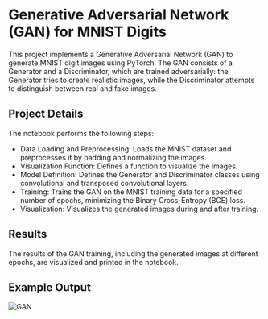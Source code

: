 # Generative Adversarial Network (GAN) for MNIST Digits
This project implements a Generative Adversarial Network (GAN) to generate MNIST digit images using PyTorch. The GAN consists of a Generator and a Discriminator, which are trained adversarially: the Generator tries to create realistic images, while the Discriminator attempts to distinguish between real and fake images.
## Project Details
The notebook performs the following steps:

- Data Loading and Preprocessing: Loads the MNIST dataset and preprocesses it by padding and normalizing the images.
- Visualization Function: Defines a function to visualize the images.
- Model Definition: Defines the Generator and Discriminator classes using convolutional and transposed convolutional layers.
- Training: Trains the GAN on the MNIST training data for a specified number of epochs, minimizing the Binary Cross-Entropy (BCE) loss.
- Visualization: Visualizes the generated images during and after training.
## Results
The results of the GAN training, including the generated images at different epochs, are visualized and printed in the notebook.

## Example Output
![GAN](https://github.com/maryamjbr/GAN/assets/135154626/f1f33087-343d-4337-abe0-af14aca2fd66)


